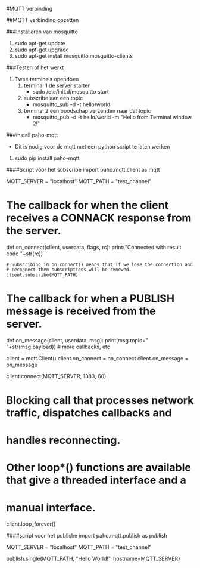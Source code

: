 #MQTT verbinding

##MQTT verbinding opzetten

###Installeren van mosquitto
1.	sudo apt-get update
2.	sudo apt-get upgrade
3.	sudo apt-get install mosquitto mosquitto-clients

###Testen of het werkt
1.	Twee terminals opendoen
	1.	terminal 1 de server starten
		*	sudo /etc/init.d/mosquitto start
	2.	subscribe aan een topic
		*	mosquitto_sub -d -t hello/world
	3.	terminal 2 een boodschap verzenden naar dat topic
		*	mosquitto_pub -d -t hello/world -m "Hello from Terminal window 2!"

###install paho-mqtt

*	Dit is nodig voor de mqtt met een python script te laten werken
1.	sudo pip install paho-mqtt

####Script voor het subscribe
import paho.mqtt.client as mqtt

MQTT_SERVER = "localhost"
MQTT_PATH = "test_channel"

# The callback for when the client receives a CONNACK response from the server.
def on_connect(client, userdata, flags, rc):
    print("Connected with result code "+str(rc))

    # Subscribing in on_connect() means that if we lose the connection and
    # reconnect then subscriptions will be renewed.
    client.subscribe(MQTT_PATH)

# The callback for when a PUBLISH message is received from the server.
def on_message(client, userdata, msg):
    print(msg.topic+" "+str(msg.payload))
    # more callbacks, etc

client = mqtt.Client()
client.on_connect = on_connect
client.on_message = on_message

client.connect(MQTT_SERVER, 1883, 60)

# Blocking call that processes network traffic, dispatches callbacks and
# handles reconnecting.
# Other loop*() functions are available that give a threaded interface and a
# manual interface.
client.loop_forever()

####script voor het publishe
import paho.mqtt.publish as publish

MQTT_SERVER = "localhost"
MQTT_PATH = "test_channel"

publish.single(MQTT_PATH, "Hello World!", hostname=MQTT_SERVER)

